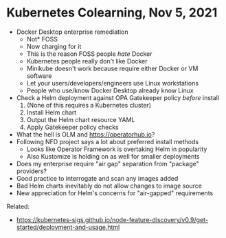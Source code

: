 # Kubernetes Colearning, Nov 5, 2021

* Docker Desktop enterprise remediation
  * Not* FOSS
  * Now charging for it 
  * This is the reason FOSS people *hate* Docker
  * Kubernetes people really don't like Docker
  * Minikube doesn't work because require either Docker or VM software
  * Let your users/developers/engineers use Linux workstations
  * People who use/know Docker Desktop already know Linux
* Check a Helm deployment against OPA Gatekeeper policy *before* install
  1. (None of this requires a Kubernetes cluster)
  1. Install Helm chart
  1. Output the Helm chart resource YAML
  1. Apply Gatekeeper policy checks
* What the hell is OLM and <https://operatorhub.io>?
* Following NFD project says a lot about preferred install methods
  * Looks like Operator Framework is overtaking Helm in popularity
  * Also Kustomize is holding on as well for smaller deployments
* Does my enterprise require "air gap" separation from "package"
  providers?
* Good practice to interrogate and scan any images added
* Bad Helm charts inevitably do not allow changes to image source
* New appreciation for Helm's concerns for "air-gapped" requirements

Related:

* <https://kubernetes-sigs.github.io/node-feature-discovery/v0.9/get-started/deployment-and-usage.html>
